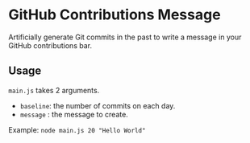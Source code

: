 # GitHub Contributions Message

Artificially generate Git commits in the past to write a message in your GitHub contributions bar.  

## Usage

`main.js` takes 2 arguments.  
- `baseline`: the number of commits on each day.  
- `message` : the message to create.  

Example: `node main.js 20 "Hello World"`
